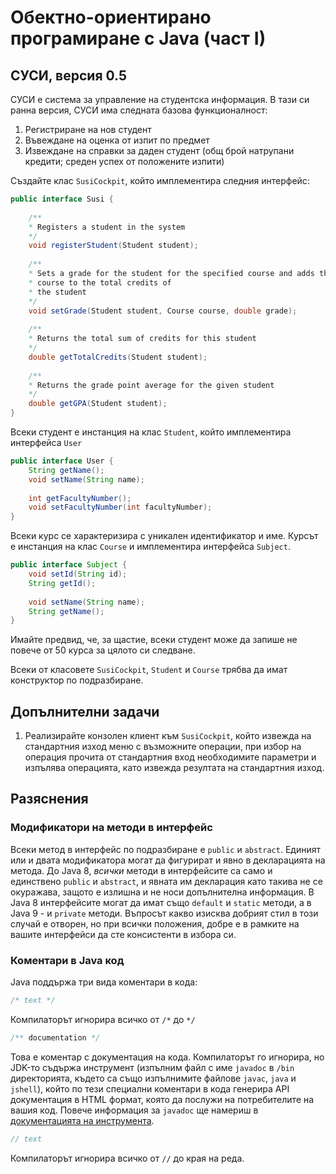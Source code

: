 # Обектно-ориентирано програмиране с Java (част I)

## СУСИ, версия 0.5

СУСИ е система за управление на студентска информация. В тази си ранна версия, СУСИ има следната базова функционалност:

1. Регистриране на нов студент
2. Въвеждане на оценка от изпит по предмет
3. Извеждане на справки за даден студент (общ брой натрупани кредити; среден успех от положените изпити)

Създайте клас `SusiCockpit`, който имплементира следния интерфейс:

```java
public interface Susi {
	
	/**
	* Registers a student in the system
	*/
	void registerStudent(Student student);
	
	/**
	* Sets a grade for the student for the specified course and adds the credits of the
	* course to the total credits of
	* the student
	*/
	void setGrade(Student student, Course course, double grade);
	
	/**
	* Returns the total sum of credits for this student
	*/
	double getTotalCredits(Student student);
	
	/**
	* Returns the grade point average for the given student
	*/
	double getGPA(Student student);
}
```

Всеки студент е инстанция на клас `Student`, който имплементира интерфейса `User`

```java
public interface User {
	String getName();
	void setName(String name);
	
	int getFacultyNumber();
	void setFacultyNumber(int facultyNumber);
}
```

Всеки курс се характеризира с уникален идентификатор и име. Курсът е инстанция на клас `Course` и имплементира интерфейсa `Subject`.

```java
public interface Subject {
	void setId(String id);
	String getId();
	
	void setName(String name);
	String getName();
}
```

Имайте предвид, че, за щастие, всеки студент може да запише не повече от 50 курса за цялото си следване.

Всеки от класовете `SusiCockpit`, `Student` и `Course` трябва да имат конструктор по подразбиране.

## Допълнителни задачи

1. Реализирайте конзолен клиент към `SusiCockpit`, който извежда на стандартния изход меню с възможните операции, при избор на операция прочита от стандартния вход необходимите параметри и изпълява операцията, като извежда резултата на стандартния изход.

Разяснения
---

### Модификатори на методи в интерфейс

Всеки метод в интерфейс по подразбиране е `public` и `abstract`. Единият или и двата модификатора могат да фигурират и явно в декларацията на метода. До Java 8, *всички* методи в интерфейсите са само и единствено `public` и `abstract`, и явната им декларация като такива не се окуражава, защото е излишна и не носи допълнителна информация. В Java 8 интерфейсите могат да имат също `default` и `static` методи, а в Java 9 - и `private` методи. Въпросът какво изисква добрият стил в този случай е отворен, но при всички положения, добре е в рамките на вашите интерфейси да сте консистенти в избора си.

### Коментари в Java код

Java поддържа три вида коментари в кода:

```java
/* text */
```
Компилаторът игнорира всичко от `/*` до `*/`

```java
/** documentation */
```

Това е коментар с документация на кода. Компилаторът го игнорира, но JDK-то съдържа инструмент (изпълним файл с име `javadoc` в `/bin` директорията, където са също изпълнимите файлове `javac`, `java` и `jshell`), който по тези специални коментари в кода генерира API документация в HTML формат, която да послужи на потребителите на вашия код. Повече информация за `javadoc` ще намериш в [документацията на инструмента](http://www.oracle.com/technetwork/java/javase/documentation/javadoc-137458.html).

```java
// text
```

Компилаторът игнорира всичко от `//` до края на реда.
